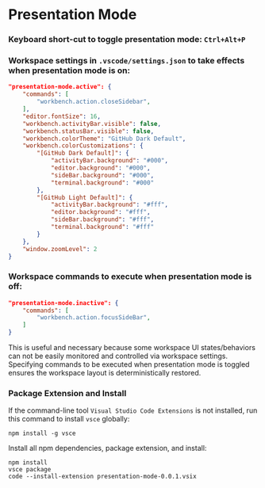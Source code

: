 # Presentation Mode

### Keyboard short-cut to toggle presentation mode: `Ctrl+Alt+P`

### Workspace settings in `.vscode/settings.json` to take effects when presentation mode is on:

```json
"presentation-mode.active": {
    "commands": [
        "workbench.action.closeSidebar",
    ],
    "editor.fontSize": 16,
    "workbench.activityBar.visible": false,
    "workbench.statusBar.visible": false,
    "workbench.colorTheme": "GitHub Dark Default",
    "workbench.colorCustomizations": {
        "[GitHub Dark Default]": {
            "activityBar.background": "#000",
            "editor.background": "#000",
            "sideBar.background": "#000",
            "terminal.background": "#000"
        },
        "[GitHub Light Default]": {
            "activityBar.background": "#fff",
            "editor.background": "#fff",
            "sideBar.background": "#fff",
            "terminal.background": "#fff"
        }
    },
    "window.zoomLevel": 2
}
```

### Workspace commands to execute when presentation mode is off:

```json
"presentation-mode.inactive": {
    "commands": [
        "workbench.action.focusSideBar",
    ]
}
```

This is useful and necessary because some workspace UI states/behaviors can not be easily monitored and controlled via workspace settings. Specifying commands to be executed when presentation mode is toggled ensures the workspace layout is deterministically restored.

### Package Extension and Install

If the command-line tool `Visual Studio Code Extensions` is not installed, run this command to install `vsce` globally:
```
npm install -g vsce
```
Install all npm dependencies, package extension, and install:
```
npm install
vsce package
code --install-extension presentation-mode-0.0.1.vsix
```
